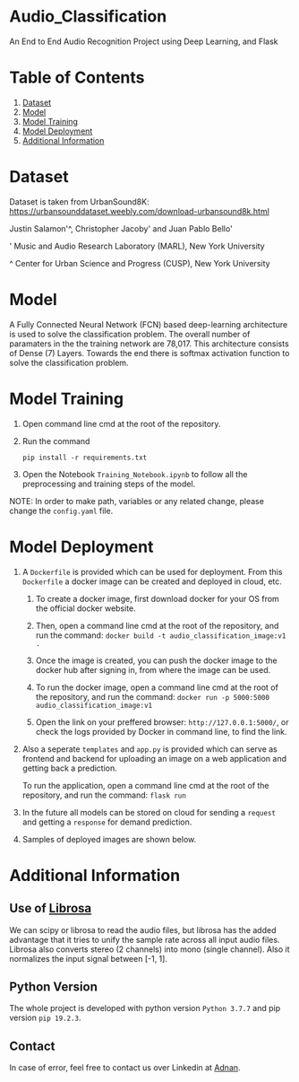 # Audio_Classification
An End to End Audio Recognition Project using Deep Learning, and Flask


# Table of Contents
1. [ Dataset ](#data)
2. [ Model ](#model)
3. [ Model Training ](#Using)
4. [ Model Deployment ](#Future_scope) 
5. [ Additional Information ](#info)


<a name="data"></a>
# Dataset

Dataset is taken from UrbanSound8K: https://urbansounddataset.weebly.com/download-urbansound8k.html

Justin Salamon'^, Christopher Jacoby' and Juan Pablo Bello'

' Music and Audio Research Laboratory (MARL), New York University

^ Center for Urban Science and Progress (CUSP), New York University

<a name="model"></a>
# Model

A Fully Connected Neural Network (FCN) based deep-learning architecture is used to solve the classification problem. The overall number of paramaters in the the training network are 78,017. This architecture consists of Dense (7) Layers. Towards the end there is softmax activation function to solve the classification problem.


<a name="using"></a>
# Model Training

1.  Open command line cmd at the root of the repository.

2.  Run the command   

    `pip install -r requirements.txt` 

3. Open the Notebook `Training_Notebook.ipynb` to follow all the preprocessing and training steps of the model.


NOTE:  In order to make path, variables or any related change, please change the `config.yaml` file. 

<a name="Model Deployment"></a>
# Model Deployment

1. A `Dockerfile` is provided which can be used for deployment. From this `Dockerfile` a docker image can be created and deployed in cloud, etc.

    1. To create a docker image, first download docker for your OS from the official docker website.
    
    2. Then, open a command line cmd at the root of the repository, and run the command: `docker build -t audio_classification_image:v1 .`

    3. Once the image is created, you can push the docker image to the docker hub after signing in, from where the image can be used.

    4. To run the docker image, open a command line cmd at the root of the repository, and run the command: `docker run -p 5000:5000 audio_classification_image:v1`

    5. Open the link on your preffered browser: `http://127.0.0.1:5000/`, or check the logs provided by Docker in command line, to find the link.

2. Also a seperate `templates` and `app.py` is provided which can serve as frontend and backend for uploading an image on a web application and getting back a prediction.

    To run the application, open a command line cmd at the root of the repository, and run the command: `flask run`

3. In the future all models can be stored on cloud for sending a `request` and getting a `response` for demand prediction.

4. Samples of deployed images are shown below.


<a name="Version"></a>

<a name="info"></a>
# Additional Information

## Use of [Librosa](https://librosa.org/doc/latest/index.html)
We can scipy or librosa to read the audio files, but librosa has the added advantage that it tries to unify the sample rate across all input audio files. Librosa also converts stereo (2 channels) into mono (single channel). Also it normalizes the input signal between [-1, 1].

## Python Version
The whole project is developed with python version `Python 3.7.7` and pip version `pip 19.2.3`.
## Contact
In case of error, feel free to contact us over Linkedin at [Adnan](https://www.linkedin.com/in/adnan-karol-aa1666179/).
